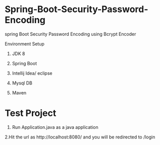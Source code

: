 # Spring-Boot-Security-Password-Encoding
spring Boot Security Password Encoding using Bcrypt Encoder

Environment Setup 

1. JDK 8 

2. Spring Boot

3. Intellij Idea/ eclipse

4. Mysql DB

4. Maven


# Test Project 


1. Run Application.java as a java application


2.Hit the url as http://localhost:8080/ and you will be redirected to /login 

